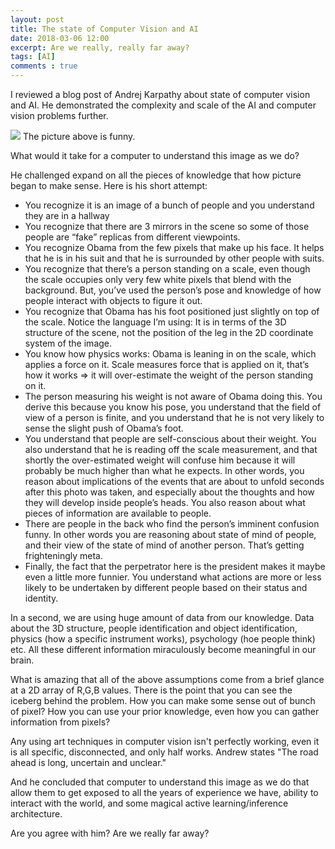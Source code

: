 ```yaml
---
layout: post
title: The state of Computer Vision and AI
date: 2018-03-06 12:00
excerpt: Are we really, really far away?
tags: [AI]
comments : true
---
```


I reviewed a blog post of Andrej Karpathy about state of computer vision and AI. He demonstrated the complexity and scale of the AI and computer vision problems further.  


![](http://karpathy.github.io/assets/obamafunny.jpg)
The picture above is funny.

What would it take for a computer to understand this image as we do?

He challenged expand on all the pieces of knowledge that how picture began to make sense. Here is his short attempt:

- You recognize it is an image of a bunch of people and you understand they are in a hallway
- You recognize that there are 3 mirrors in the scene so some of those people are “fake” replicas from different viewpoints.
- You recognize Obama from the few pixels that make up his face. It helps that he is in his suit and that he is surrounded by other people with suits.
- You recognize that there’s a person standing on a scale, even though the scale occupies only very few white pixels that blend with the background. But, you’ve used the person’s pose and knowledge of how people interact with objects to figure it out.
- You recognize that Obama has his foot positioned just slightly on top of the scale. Notice the language I’m using: It is in terms of the 3D structure of the scene, not the position of the leg in the 2D coordinate system of the image.
- You know how physics works: Obama is leaning in on the scale, which applies a force on it. Scale measures force that is applied on it, that’s how it works => it will over-estimate the weight of the person standing on it.
- The person measuring his weight is not aware of Obama doing this. You derive this because you know his pose, you understand that the field of view of a person is finite, and you understand that he is not very likely to sense the slight push of Obama’s foot.
- You understand that people are self-conscious about their weight. You also understand that he is reading off the scale measurement, and that shortly the over-estimated weight will confuse him because it will probably be much higher than what he expects. In other words, you reason about implications of the events that are about to unfold seconds after this photo was taken, and especially about the thoughts and how they will develop inside people’s heads. You also reason about what pieces of information are available to people.
- There are people in the back who find the person’s imminent confusion funny. In other words you are reasoning about state of mind of people, and their view of the state of mind of another person. That’s getting frighteningly meta.
- Finally, the fact that the perpetrator here is the president makes it maybe even a little more funnier. You understand what actions are more or less likely to be undertaken by different people based on their status and identity.

In a second, we are using huge amount of data from our knowledge. Data about the 3D structure, people identification and object identification, physics (how a specific instrument works), psychology (hoe people think) etc. All these different information  miraculously become meaningful in our brain.

What is amazing that all of the above assumptions come from a brief glance at a 2D array of R,G,B values. There is the point that you can see the iceberg behind the problem. How you can make some sense out of bunch of pixel? How you can use your prior knowledge, even how you can gather information from pixels?

Any using art techniques in computer vision isn't perfectly working, even it is all specific, disconnected, and only half works. Andrew states "The road ahead is long, uncertain and unclear."

And he concluded that computer to understand this image as we do that allow them to get exposed to all the years of experience we have, ability to interact with the world, and some magical active learning/inference architecture.

Are you agree with him? Are we really far away?
